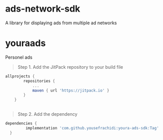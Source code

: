 # ads-network-sdk
A library for displaying ads from multiple ad networks

# youraads

Personel ads 

> Step 1. Add the JitPack repository to your build file


```gradle
allprojects {
		repositories {
			...
			maven { url 'https://jitpack.io' }
		}
	}
  
  ```
  
  > Step 2. Add the dependency
  
  ```gradle
  dependencies {
	       implementation 'com.github.yousefrachidi:youra-ads-sdk:Tag'
	}
  ```
